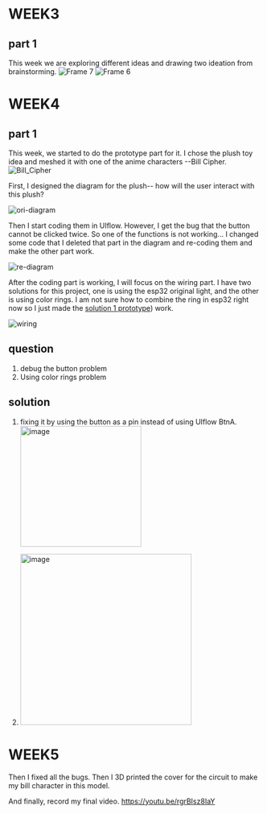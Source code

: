 # WEEK3

## part 1

This week we are exploring different ideas and drawing two ideation from brainstorming. 
![Frame 7](https://github.com/galinajialinzhu/Adv-prototyping/assets/92561657/3255a609-30b6-4a7b-9a9e-8c4bdb418cdb)
![Frame 6](https://github.com/galinajialinzhu/Adv-prototyping/assets/92561657/d2dc491d-bf00-41a1-a4fe-9f58766c88ae)

# WEEK4
## part 1
This week, we started to do the prototype part for it. I chose the plush toy idea and meshed it with one of the anime characters --Bill Cipher.
![Bill_Cipher](https://github.com/galinajialinzhu/Adv-prototyping/assets/92561657/8873a6bc-0d6d-4913-ab40-f683a3d7410d)

First, I designed the diagram for the plush-- how will the user interact with this plush?

![ori-diagram](https://github.com/galinajialinzhu/Adv-prototyping/assets/92561657/bd9ededc-28f9-45ab-b5bd-83e22c344a45)

Then I start coding them in UIflow. However, I get the bug that the button cannot be clicked twice. So one of the functions is not working... I changed some code that I deleted that part in the diagram and re-coding them and make the other part work.

![re-diagram](https://github.com/galinajialinzhu/Adv-prototyping/assets/92561657/0a5e0b31-0ae8-47d9-b496-69be8a8f8ab8)


After the coding part is working, I will focus on the wiring part. I have two solutions for this project, one is using the esp32 original light, and the other is using color rings. I am not sure how to combine the ring in esp32 right now so I just made the [solution 1 prototype](../code_oct6_0500.m5f2)) work.

![wiring](https://github.com/galinajialinzhu/Adv-prototyping/assets/92561657/3718bf91-1302-42a7-ad69-3150c048c9bc)

## question
1. debug the button problem
2. Using color rings problem

## solution
1. fixing it by using the button as a pin instead of using UIflow BtnA.<img width="240" alt="image" src="https://github.com/galinajialinzhu/Adv-prototyping/assets/92561657/d63845da-e1dc-46c9-8031-c5e73ecdfff5">

2. <img width="340" alt="image" src="https://github.com/galinajialinzhu/Adv-prototyping/assets/92561657/ebd99759-2fcc-4f1e-91c2-ac53612cab93">

# WEEK5
Then I fixed all the bugs. Then I 3D printed the cover for the circuit to make my bill character in this model.

And finally, record my final video.
https://youtu.be/rgrBIsz8IaY
